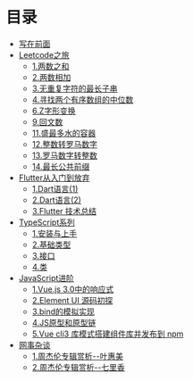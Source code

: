 <!--
 * @Description: In User Settings Edit
 * @Author: your name
 * @Date: 2019-08-14 10:59:13
 * @LastEditTime: 2019-08-19 15:11:44
 * @LastEditors: Please set LastEditors
 -->

# 目录

* [写在前面](README.md)
* [Leetcode之旅](leetcode/README.md)
    * [1.两数之和](leetcode/1.md)
    * [2.两数相加](leetcode/2.md)
    * [3.无重复字符的最长子串](leetcode/3.md)
    * [4.寻找两个有序数组的中位数](leetcode/4.md)
    <!-- * [5.最长回文子串](leetcode/5.md) -->
    * [6.Z字形变换](leetcode/6.md)
    * [9.回文数](leetcode/9.md)
    * [11.盛最多水的容器](leetcode/11.md)
    * [12.整数转罗马数字](leetcode/12.md)
    * [13.罗马数字转整数](leetcode/13.md)
    * [14.最长公共前缀](leetcode/14.md)
* [Flutter从入门到放弃](flutter/README.md)
    * [1.Dart语言(1)](flutter/dart1.md)
    * [2.Dart语言(2)](flutter/dart2.md)
    * [3.Flutter 技术总结](flutter/chapter2.md)
* [TypeScript系列](ts/README.md)
    * [1.安装与上手](ts/1.md)
    * [2.基础类型](ts/2.md)
    * [3.接口](ts/3.md)
    * [4.类](ts/4.md)
* [JavaScript进阶](js/README.md)
    * [1.Vue.js 3.0中的响应式](js/proxy.md)
    * [2.Element UI 源码初探](js/el.md)
    * [3.bind的模拟实现](js/bind.md)
    * [4.JS原型和原型链](js/proto.md)
    * [5.Vue cli3 库模式搭建组件库并发布到 npm](js/ui.md)
* [网事杂谈](life/README.md)
    * [1.周杰伦专辑赏析--叶惠美](life/1.md)
    * [2.周杰伦专辑赏析--七里香](life/2.md)